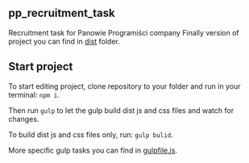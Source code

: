 ## pp_recruitment_task
Recruitment task for Panowie Programiści company
Finally version of project you can find in [dist](./dist) folder.
## Start project
To start editing project, clone repository to your folder and run in your terminal: ```npm i```.

Then run ```gulp``` to let the gulp build dist js and css files and watch for changes.

To build dist js and css files only, run: ```gulp bulid```. 

More specific gulp tasks you can find in [gulpfile.js](./gulpfile.js).
